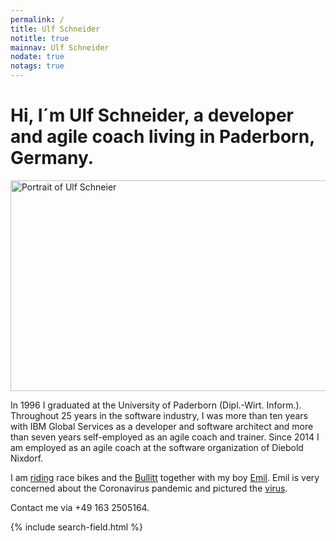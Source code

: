 ```yaml
---
permalink: /
title: Ulf Schneider
notitle: true
mainnav: Ulf Schneider
nodate: true
notags: true
---
```


<h1 class="fs-2 lh-2 md:fs-4 md:lh-1 breakout-l mrb-2">Hi, I´m <span class="inline-block">Ulf Schneider,</span> a developer and agile coach living in Paderborn, Germany.</h1>

<picture class="mry-2 bg-neutral-5">
  <source srcset="/img/ulf/ulf-16x9-600.jpg" media="(min-width: 400px)">
  <img width="600" height="337" class="w-100 fit-cover" srcset="/img/ulf/ulf-16x9-400.jpg" alt="Portrait of Ulf Schneier">
</picture>

In 1996 I graduated at the University of Paderborn (Dipl.-Wirt. Inform.). Throughout 25 years in the software industry, I was more than ten years with IBM Global Services as a developer and software architect and more than seven years self-employed as an agile coach and trainer. Since 2014 I am employed as an agile coach at the software organization of Diebold Nixdorf.

I am [riding](/bike/cross-the-alps/) race bikes and the [Bullitt](/emil/2016-10-02/) together with my boy [Emil](/emil/emil-is-ready-for-the-beach/). Emil is very concerned about the Coronavirus pandemic and pictured the [virus](/emil-drawing/emil-pictured-the-coronavirus/).

Contact me via +49 163 2505164.

<div class="mrt">
{% include search-field.html %}
</div>

